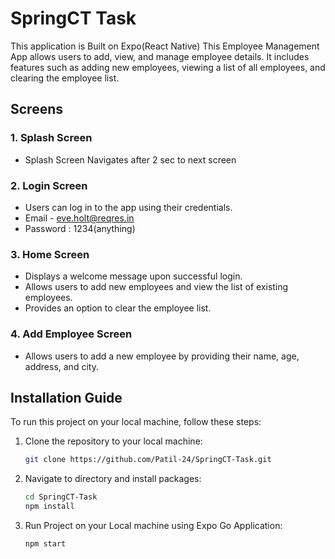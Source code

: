 ﻿# SpringCT Task

This application is Built on Expo(React Native)
This Employee Management App allows users to add, view, and manage employee details. It includes features such as adding new employees, viewing a list of all employees, and clearing the employee list.

## Screens

### 1. Splash Screen

- Splash Screen Navigates after 2 sec to next screen

### 2. Login Screen

- Users can log in to the app using their credentials. 
- Email - eve.holt@reqres.in 
- Password : 1234(anything)

### 3. Home Screen

- Displays a welcome message upon successful login.
- Allows users to add new employees and view the list of existing employees.
- Provides an option to clear the employee list.

### 4. Add Employee Screen

- Allows users to add a new employee by providing their name, age, address, and city.

## Installation Guide

To run this project on your local machine, follow these steps:

1. Clone the repository to your local machine:

   ```bash
   git clone https://github.com/Patil-24/SpringCT-Task.git
   
2. Navigate to directory and install packages:

   ```bash
   cd SpringCT-Task
   npm install

2. Run Project on your Local machine using Expo Go Application:

   ```bash
   npm start
